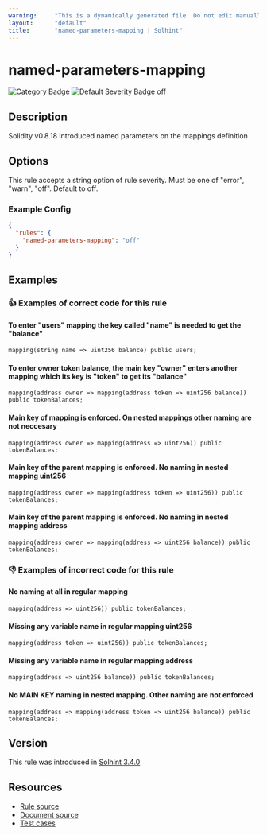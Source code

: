 ```yaml
---
warning:     "This is a dynamically generated file. Do not edit manually."
layout:      "default"
title:       "named-parameters-mapping | Solhint"
---
```


# named-parameters-mapping
![Category Badge](https://img.shields.io/badge/-Style%20Guide%20Rules-informational)
![Default Severity Badge off](https://img.shields.io/badge/Default%20Severity-off-undefined)

## Description
Solidity v0.8.18 introduced named parameters on the mappings definition

## Options
This rule accepts a string option of rule severity. Must be one of "error", "warn", "off". Default to off.

### Example Config
```json
{
  "rules": {
    "named-parameters-mapping": "off"
  }
}
```


## Examples
### 👍 Examples of **correct** code for this rule

#### To enter "users" mapping the key called "name" is needed to get the "balance"

```solidity
mapping(string name => uint256 balance) public users;
```

#### To enter owner token balance, the main key "owner" enters another mapping which its key is "token" to get its "balance"

```solidity
mapping(address owner => mapping(address token => uint256 balance)) public tokenBalances;
```

#### Main key of mapping is enforced. On nested mappings other naming are not neccesary

```solidity
mapping(address owner => mapping(address => uint256)) public tokenBalances;
```

#### Main key of the parent mapping is enforced. No naming in nested mapping uint256

```solidity
mapping(address owner => mapping(address token => uint256)) public tokenBalances;
```

#### Main key of the parent mapping is enforced. No naming in nested mapping address

```solidity
mapping(address owner => mapping(address => uint256 balance)) public tokenBalances;
```

### 👎 Examples of **incorrect** code for this rule

#### No naming at all in regular mapping 

```solidity
mapping(address => uint256)) public tokenBalances;
```

#### Missing any variable name in regular mapping uint256

```solidity
mapping(address token => uint256)) public tokenBalances;
```

#### Missing any variable name in regular mapping address

```solidity
mapping(address => uint256 balance)) public tokenBalances;
```

#### No MAIN KEY naming in nested mapping. Other naming are not enforced

```solidity
mapping(address => mapping(address token => uint256 balance)) public tokenBalances;
```

## Version
This rule was introduced in [Solhint 3.4.0](https://github.com/protofire/solhint/tree/v3.4.0)

## Resources
- [Rule source](https://github.com/protofire/solhint/tree/master/lib/rules/naming/named-parameters-mapping.js)
- [Document source](https://github.com/protofire/solhint/tree/master/docs/rules/naming/named-parameters-mapping.md)
- [Test cases](https://github.com/protofire/solhint/tree/master/test/rules/naming/named-parameters-mapping.js)
